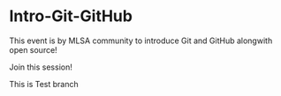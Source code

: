# Intro-Git-GitHub
This event is by MLSA community to introduce Git and GitHub alongwith open source!

Join this session!

This is Test branch